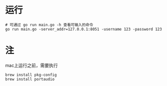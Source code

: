 # 运行
```shell script
# 可通过 go run main.go -h 查看可输入的命令
go run main.go -server_addr=127.0.0.1:8051 -username 123 -password 123 
```

# 注
mac上运行之前，需要执行
```shell
brew install pkg-config
brew install portaudio
```